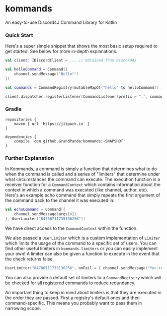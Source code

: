 # kommands
An easy-to-use Discord4J Command Library for Kotlin

### Quick Start
Here's a super simple snippet that shows the most basic setup required to get started. See below for more in-depth explanations.
```kotlin
val client: IDiscordClient = ... // Obtained from Discord4J

val helloCommand = Command({
    channel.sendMessage("Hello!")
})

val commands = CommandRegistry(mutableMapOf("hello" to helloCommand))

client.dispatcher.registerListener(CommandListener(prefix = ".", commands))
```

### Gradle
```
repositories {
    maven { url 'https://jitpack.io' }
}

dependencies {
    compile 'com.github.GrandPanda:kommands:-SNAPSHOT'
}
```

### Further Explanation
In Kommands, a command is simply a function that determines what to do when the command is called and a series of "limiters" that determine under what circumstances the command can execute. The execution function is a receiver function for a `CommandContext` which contains information about the context in which a command was executed (like channel, author, etc).
Here's an example echo command that simply repeats the first argument of the command back to the channel it was executed in:
```kotlin
val echoCommand = Command({
    channel.sendMessage(args[0])
}, UserLimiter("84766711735136256"))
```
We have direct access to the `CommandContext` within the function.

We also passed a `UserLimiter` which is a custom implementation of `Limiter` which limits the usage of the command to a specific set of users. You can find other useful limiters in `kommands.limiters` or you can easily implement your own! A limiter can also be given a function to execute in the event that the check returns false.
```kotlin
UserLimiter("84766711735136256", onFail = { channel.sendMessage("You're not allowed to use this command!" })
```
You can also provide a default set of limiters to a `CommandRegistry` which will be checked for all registered commands to reduce redundancy.

An important thing to keep in mind about limiters is that they are executed in the order they are passed. First a registry's default ones and then command-specific. This means you probably want to pass them in narrowing scope.

